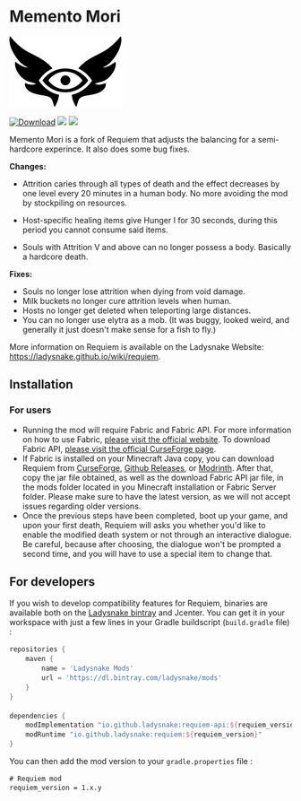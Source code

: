 # Memento Mori

![](https://raw.githubusercontent.com/Ladysnake/Requiem/master/requiem-logo-200x125.png)

[![Download](https://curse.nikky.moe/api/img/265729?logo)](https://curse.nikky.moe/api/url/265729) ![](https://jitpack.io/v/ladysnake/dissolution.svg) ![](https://img.shields.io/github/issues/ladysnake/requiem.svg)

Memento Mori is a fork of Requiem that adjusts the balancing for a semi-hardcore experince. It also does some bug fixes.

**Changes:**

* Attrition caries through all types of death and the effect decreases by one level every 20 minutes in a human body. No more avoiding the mod by stockpiling on resources.

* Host-specific healing items give Hunger I for 30 seconds, during this period you cannot consume said items.

* Souls with Attrition V and above can no longer possess a body. Basically a hardcore death.

**Fixes:**
* Souls no longer lose attrition when dying from void damage.
* Milk buckets no longer cure attrition levels when human.
* Hosts no longer get deleted when teleporting large distances.
* You can no longer use elytra as a mob. (It was buggy, looked weird, and generally it just doesn't make sense for a fish to fly.)


More information on Requiem is available on the Ladysnake Website: https://ladysnake.github.io/wiki/requiem.

## Installation

### For users

- Running the mod will require Fabric and Fabric API. For more information on how to use Fabric, [please visit the official website](https://fabricmc.net/). To download Fabric API, [please visit the official CurseForge page](https://minecraft.curseforge.com/projects/fabric).
- If Fabric is installed on your Minecraft Java copy, you can download Requiem from [CurseForge](https://minecraft.curseforge.com/projects/requiem), [Github Releases](https://github.com/Ladysnake/Requiem/releases), or [Modrinth](https://modrinth.com/mod/requiem). After that, copy the jar file obtained, as well as the download Fabric API jar  file, in the mods folder located in you Minecraft installation or Fabric Server folder. Please make sure to have the latest version, as we will  not accept issues regarding older versions.
- Once the previous steps have been completed, boot up your game, and  upon your first death, Requiem will asks you whether you'd like to  enable the modified death system or not through an interactive dialogue. Be careful, because after choosing, the dialogue won't be prompted a  second time, and you will have to use a special item to change that.

## For developers

If you wish to develop compatibility features for Requiem, binaries are available both on the [Ladysnake bintray](https://bintray.com/ladysnake/mods/requiem/) and Jcenter. You can get it in your workspace with just a few lines in your Gradle buildscript (`build.gradle` file) :

```gradle
repositories {
    maven {
        name = 'Ladysnake Mods'
        url = 'https://dl.bintray.com/ladysnake/mods'
    }
}

dependencies {
    modImplementation "io.github.ladysnake:requiem-api:${requiem_version}"
    modRuntime "io.github.ladysnake:requiem:${requiem_version}"
}
```

You can then add the mod version to your `gradle.properties` file :
```properties
# Requiem mod
requiem_version = 1.x.y
```

